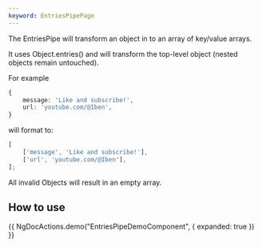 ```yaml
---
keyword: EntriesPipePage
---
```


The EntriesPipe will transform an object in to an array of key/value arrays.

It uses Object.entries() and will transform the top-level object (nested objects remain untouched).

For example

```ts
{
    message: 'Like and subscribe!',
    url: 'youtube.com/@Iben',
}
```

will format to:

```ts
[
	['message', 'Like and subscribe!'],
	['url', 'youtube.com/@Iben'],
];
```

All invalid Objects will result in an empty array.

## How to use

{{ NgDocActions.demo("EntriesPipeDemoComponent", { expanded: true }) }}
